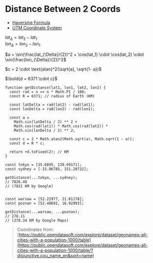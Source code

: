 # Distance Between 2 Coords

* [Haversine Formula](https://en.wikipedia.org/wiki/Haversine_formula)
* [UTM Coordinate System](https://en.wikipedia.org/wiki/Universal_Transverse_Mercator_coordinate_system)

$lat_{\Delta} = lat_2 - lat_1$  
$lon_{\Delta} = lon_2 - lon_1$  
  
$a = \sin(\frac{lat_{\Delta}}{2})^2 +  \cos(lat_1) \cdot \cos(lat_2) \cdot \sin(\frac{lon_{\Delta}}{2})^2$  
  
$c = 2 \cdot \text{atan}^2(\sqrt{a}, \sqrt{1- a})$  
  
$\bold{d = 6371 \cdot c}$

```
function getDistance(lat1, lon1, lat2, lon2) {
  const rad = n => n * Math.PI / 180;
  const R = 6371; // radius of Earth (KM)

  const latDelta = rad(lat2) - rad(lat1);
  const lonDelta = rad(lon2) - rad(lon1);

  const a =
    Math.sin(latDelta / 2) ** 2 +
    Math.cos(rad(lat1)) * Math.cos(rad(lat2)) *
    Math.sin(lonDelta / 2) ** 2;

  const c = 2 * Math.atan2(Math.sqrt(a), Math.sqrt(1 - a));
  const d = R * c;

  return +d.toFixed(2); // KM
}
```

```
const tokyo = [35.6895, 139.69171];
const sydney = [-33.86785, 151.20732];

getDistance(...tokyo, ...sydney);
// 7826.48
// (7821 KM by Google)


const warsaw = [52.22977, 21.01178];
const poznan = [52.40692, 16.92993];

getDistance(...warsaw, ...poznan);
// 278.11
// (278.34 KM by Google Maps)
```

> Coordinates from:
> [https://public.opendatasoft.com/explore/dataset/geonames-all-cities-with-a-population-1000/table](https://public.opendatasoft.com/explore/dataset/geonames-all-cities-with-a-population-1000/table/?disjunctive.cou_name_en&sort=name)
